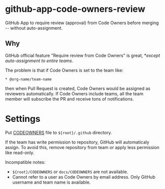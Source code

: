 # github-app-code-owners-review

GitHub App to require review (approval) from Code Owners before merging -- without auto-assignment.

## Why

GitHub official feature "Require review from Code Owners" is great, **except auto-assignment to entire *teams**.

The problem is that if Code Owners is set to the team like:

```
* @org-name/team-name
```

then when Pull Request is created, Code Owners would be assigned as reviewers automatically. If Code Owners include teams, all the team member will subscribe the PR and receive tons of notifications.

# Settings

Put [CODEOWNERS](https://docs.github.com/en/free-pro-team@latest/github/creating-cloning-and-archiving-repositories/about-code-owners) file to `${root}/.github` directory.

If the team has write permission to repository, GitHub will automaticaly assign.
To avoid this, remove repository from team or apply less permission like read-only.

Incompatible notes:

* `${root}/CODEOWNERS` or `docs/CODEOWNERS` are not available.
* Cannot refer to a user as Code Owners by email address. Only GitHub username and team name is available.
